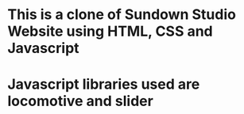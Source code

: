 # This is a clone of Sundown Studio Website using HTML, CSS and Javascript

# Javascript libraries used are locomotive and slider
